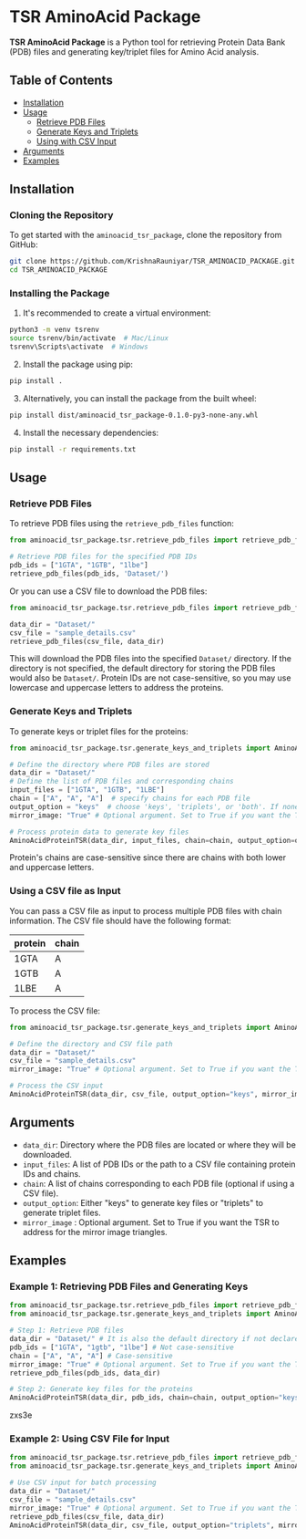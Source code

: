 # TSR AminoAcid Package

**TSR AminoAcid Package** is a Python tool for retrieving Protein Data Bank (PDB) files and generating key/triplet files for Amino Acid analysis.

## Table of Contents
- [Installation](#installation)
- [Usage](#usage)
  - [Retrieve PDB Files](#retrieve-pdb-files)
  - [Generate Keys and Triplets](#generate-keys-and-triplets)
  - [Using with CSV Input](#using-with-csv-input)
- [Arguments](#arguments)
- [Examples](#examples)

## Installation

### Cloning the Repository

To get started with the `aminoacid_tsr_package`, clone the repository from GitHub:

```bash
git clone https://github.com/KrishnaRauniyar/TSR_AMINOACID_PACKAGE.git
cd TSR_AMINOACID_PACKAGE
```

### Installing the Package
1. It's recommended to create a virtual environment:

```bash
python3 -m venv tsrenv
source tsrenv/bin/activate  # Mac/Linux
tsrenv\Scripts\activate  # Windows
```

2. Install the package using pip:

```bash
pip install .
```

3. Alternatively, you can install the package from the built wheel:

```bash
pip install dist/aminoacid_tsr_package-0.1.0-py3-none-any.whl
```

4. Install the necessary dependencies:

```bash
pip install -r requirements.txt
```

## Usage
### Retrieve PDB Files
To retrieve PDB files using the `retrieve_pdb_files` function:

```python
from aminoacid_tsr_package.tsr.retrieve_pdb_files import retrieve_pdb_files

# Retrieve PDB files for the specified PDB IDs
pdb_ids = ["1GTA", "1GTB", "1lbe"]
retrieve_pdb_files(pdb_ids, 'Dataset/')
```
Or you can use a CSV file to download the PDB files:
```python
from aminoacid_tsr_package.tsr.retrieve_pdb_files import retrieve_pdb_files

data_dir = "Dataset/"
csv_file = "sample_details.csv"
retrieve_pdb_files(csv_file, data_dir)
```

This will download the PDB files into the specified `Dataset/` directory. If the directory is not specified, the default directory for storing the PDB files would also be `Dataset/`.
Protein IDs are not case-sensitive, so you may use lowercase and uppercase letters to address the proteins.

### Generate Keys and Triplets
To generate keys or triplet files for the proteins:

```python
from aminoacid_tsr_package.tsr.generate_keys_and_triplets import AminoAcidProteinTSR

# Define the directory where PDB files are stored
data_dir = "Dataset/"
# Define the list of PDB files and corresponding chains
input_files = ["1GTA", "1GTB", "1LBE"]
chain = ["A", "A", "A"]  # specify chains for each PDB file
output_option = "keys"  # choose 'keys', 'triplets', or 'both'. If none, the function will generate both.
mirror_image: "True" # Optional argument. Set to True if you want the TSR to address for the mirror image triangles.

# Process protein data to generate key files
AminoAcidProteinTSR(data_dir, input_files, chain=chain, output_option=output_option mirror_image=mirror_image)
```
Protein's chains are case-sensitive since there are chains with both lower and uppercase letters.

### Using a CSV file as Input
You can pass a CSV file as input to process multiple PDB files with chain information. The CSV file should have the following format:

|protein         |chain        |
|----------------|-------------|
|1GTA            |A            |
|1GTB            |A            |
|1LBE            |A            |

To process the CSV file:

```python
from aminoacid_tsr_package.tsr.generate_keys_and_triplets import AminoAcidProteinTSR

# Define the directory and CSV file path
data_dir = "Dataset/"
csv_file = "sample_details.csv"
mirror_image: "True" # Optional argument. Set to True if you want the TSR to address for the mirror image triangles.

# Process the CSV input
AminoAcidProteinTSR(data_dir, csv_file, output_option="keys", mirror_image=mirror_image)
```

## Arguments
- `data_dir`: Directory where the PDB files are located or where they will be downloaded.
- `input_files`: A list of PDB IDs or the path to a CSV file containing protein IDs and chains.
- `chain`: A list of chains corresponding to each PDB file (optional if using a CSV file).
- `output_option`: Either "keys" to generate key files or "triplets" to generate triplet files.
- `mirror_image` : Optional argument. Set to True if you want the TSR to address for the mirror image triangles.

## Examples
### Example 1: Retrieving PDB Files and Generating Keys

```python
from aminoacid_tsr_package.tsr.retrieve_pdb_files import retrieve_pdb_files
from aminoacid_tsr_package.tsr.generate_keys_and_triplets import AminoAcidProteinTSR

# Step 1: Retrieve PDB files
data_dir = "Dataset/" # It is also the default directory if not declared
pdb_ids = ["1GTA", "1gtb", "1lbe"] # Not case-sensitive
chain = ["A", "A", "A"] # Case-sensitive
mirror_image: "True" # Optional argument. Set to True if you want the TSR to address for the mirror image triangles.
retrieve_pdb_files(pdb_ids, data_dir)

# Step 2: Generate key files for the proteins
AminoAcidProteinTSR(data_dir, pdb_ids, chain=chain, output_option="keys", mirror_image=mirror_image) # Modify the output option as desired
```
zxs3e 
### Example 2: Using CSV File for Input

```python
from aminoacid_tsr_package.tsr.retrieve_pdb_files import retrieve_pdb_files
from aminoacid_tsr_package.tsr.generate_keys_and_triplets import AminoAcidProteinTSR

# Use CSV input for batch processing
data_dir = "Dataset/"
csv_file = "sample_details.csv"
mirror_image: "True" # Optional argument. Set to True if you want the TSR to address for the mirror image triangles.
retrieve_pdb_files(csv_file, data_dir)
AminoAcidProteinTSR(data_dir, csv_file, output_option="triplets", mirror_image=mirror_image)
```
